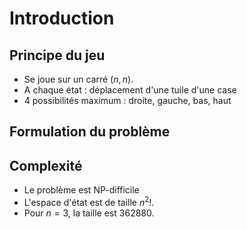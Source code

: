 # Introduction

## Principe du jeu

- Se joue sur un carré $(n,n)$.
- A chaque état : déplacement d'une tuile d'une case
- 4 possibilités maximum : droite, gauche, bas, haut

## Formulation du problème

## Complexité

- Le problème est NP-difficile
- L'espace d'état est de taille $n^2!$.
- Pour $n=3$, la taille est $362 880$.